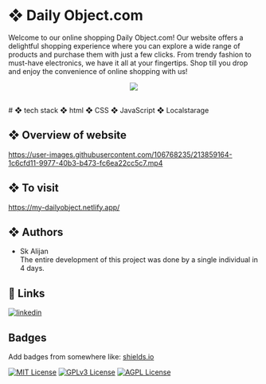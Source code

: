 
# ❖  Daily Object.com
Welcome to our online shopping Daily Object.com! Our website offers a delightful shopping experience where you can explore a wide range of products and purchase them with just a few clicks. From trendy fashion to must-have electronics, we have it all at your fingertips. Shop till you drop and enjoy the convenience of online shopping with us!


<p align="center"><img src="https://github.com/SK-ALIJAN/Dailyobject.com/assets/106768235/9b4e9f84-9d54-4fc5-94f0-50527e650a3b"></p> <br>
#  ❖ tech stack
❖ html ❖ CSS ❖ JavaScript ❖ Localstarage
<br>


## ❖ Overview of website

https://user-images.githubusercontent.com/106768235/213859164-1c6cfd11-9977-40b3-b473-fc6ea22cc5c7.mp4



## ❖ To visit 

https://my-dailyobject.netlify.app/

## ❖ Authors
- Sk Alijan <br>
The entire development of this project was done by a single individual in 4 days.

## 🔗 Links
[![linkedin](https://img.shields.io/badge/linkedin-0A66C2?style=for-the-badge&logo=linkedin&logoColor=white)](https://www.linkedin.com/in/alijan786/)



## Badges

Add badges from somewhere like: [shields.io](https://shields.io/)

[![MIT License](https://img.shields.io/badge/License-MIT-green.svg)](https://choosealicense.com/licenses/mit/)
[![GPLv3 License](https://img.shields.io/badge/License-GPL%20v3-yellow.svg)](https://opensource.org/licenses/)
[![AGPL License](https://img.shields.io/badge/license-AGPL-blue.svg)](http://www.gnu.org/licenses/agpl-3.0)




